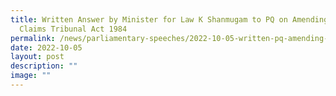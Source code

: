 ```yaml
---
title: Written Answer by Minister for Law K Shanmugam to PQ on Amending Small
  Claims Tribunal Act 1984
permalink: /news/parliamentary-speeches/2022-10-05-written-pq-amending-small-claims-tribunal-act-1984/
date: 2022-10-05
layout: post
description: ""
image: ""
---
```

